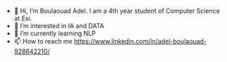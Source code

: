 - 👋 Hi, I’m Boulaouad Adel. I am a 4th year student of Computer Science at Esi.
- 👀 I’m interested in IA and DATA
- 🌱 I’m currently learning NLP
- 📫 How to reach me https://www.linkedin.com/in/adel-boulaouad-928642210/

<!---
rasta-nitzsche/rasta-nitzsche is a ✨ special ✨ repository because its `README.md` (this file) appears on your GitHub profile.
You can click the Preview link to take a look at your changes.
--->
